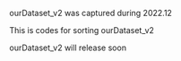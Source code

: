 ourDataset_v2 was captured during 2022.12

This is codes for sorting ourDataset_v2

ourDataset_v2 will release soon

